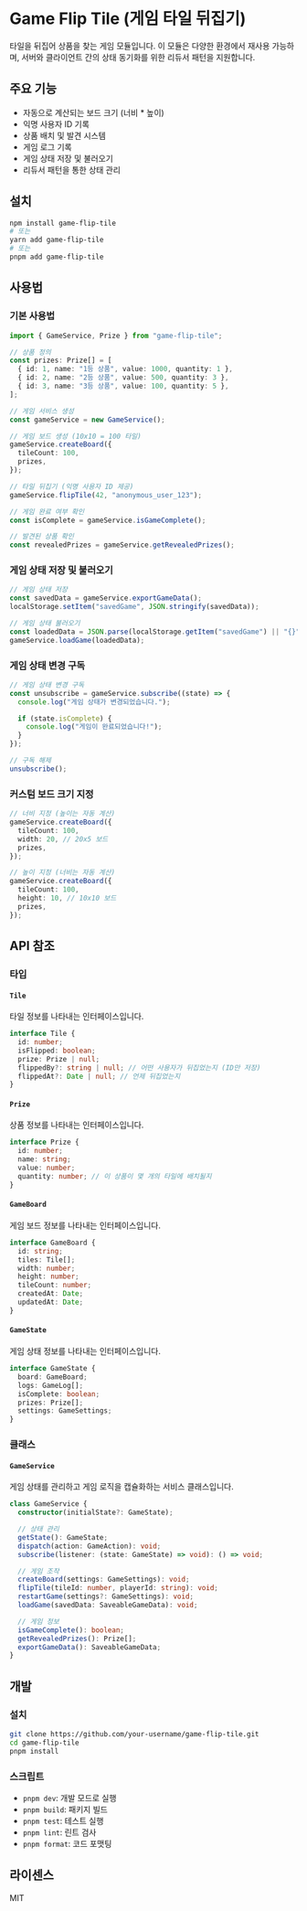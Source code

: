 # Game Flip Tile (게임 타일 뒤집기)

타일을 뒤집어 상품을 찾는 게임 모듈입니다. 이 모듈은 다양한 환경에서 재사용 가능하며, 서버와 클라이언트 간의 상태 동기화를 위한 리듀서 패턴을 지원합니다.

## 주요 기능

- 자동으로 계산되는 보드 크기 (너비 \* 높이)
- 익명 사용자 ID 기록
- 상품 배치 및 발견 시스템
- 게임 로그 기록
- 게임 상태 저장 및 불러오기
- 리듀서 패턴을 통한 상태 관리

## 설치

```bash
npm install game-flip-tile
# 또는
yarn add game-flip-tile
# 또는
pnpm add game-flip-tile
```

## 사용법

### 기본 사용법

```typescript
import { GameService, Prize } from "game-flip-tile";

// 상품 정의
const prizes: Prize[] = [
  { id: 1, name: "1등 상품", value: 1000, quantity: 1 },
  { id: 2, name: "2등 상품", value: 500, quantity: 3 },
  { id: 3, name: "3등 상품", value: 100, quantity: 5 },
];

// 게임 서비스 생성
const gameService = new GameService();

// 게임 보드 생성 (10x10 = 100 타일)
gameService.createBoard({
  tileCount: 100,
  prizes,
});

// 타일 뒤집기 (익명 사용자 ID 제공)
gameService.flipTile(42, "anonymous_user_123");

// 게임 완료 여부 확인
const isComplete = gameService.isGameComplete();

// 발견된 상품 확인
const revealedPrizes = gameService.getRevealedPrizes();
```

### 게임 상태 저장 및 불러오기

```typescript
// 게임 상태 저장
const savedData = gameService.exportGameData();
localStorage.setItem("savedGame", JSON.stringify(savedData));

// 게임 상태 불러오기
const loadedData = JSON.parse(localStorage.getItem("savedGame") || "{}");
gameService.loadGame(loadedData);
```

### 게임 상태 변경 구독

```typescript
// 게임 상태 변경 구독
const unsubscribe = gameService.subscribe((state) => {
  console.log("게임 상태가 변경되었습니다.");

  if (state.isComplete) {
    console.log("게임이 완료되었습니다!");
  }
});

// 구독 해제
unsubscribe();
```

### 커스텀 보드 크기 지정

```typescript
// 너비 지정 (높이는 자동 계산)
gameService.createBoard({
  tileCount: 100,
  width: 20, // 20x5 보드
  prizes,
});

// 높이 지정 (너비는 자동 계산)
gameService.createBoard({
  tileCount: 100,
  height: 10, // 10x10 보드
  prizes,
});
```

## API 참조

### 타입

#### `Tile`

타일 정보를 나타내는 인터페이스입니다.

```typescript
interface Tile {
  id: number;
  isFlipped: boolean;
  prize: Prize | null;
  flippedBy?: string | null; // 어떤 사용자가 뒤집었는지 (ID만 저장)
  flippedAt?: Date | null; // 언제 뒤집었는지
}
```

#### `Prize`

상품 정보를 나타내는 인터페이스입니다.

```typescript
interface Prize {
  id: number;
  name: string;
  value: number;
  quantity: number; // 이 상품이 몇 개의 타일에 배치될지
}
```

#### `GameBoard`

게임 보드 정보를 나타내는 인터페이스입니다.

```typescript
interface GameBoard {
  id: string;
  tiles: Tile[];
  width: number;
  height: number;
  tileCount: number;
  createdAt: Date;
  updatedAt: Date;
}
```

#### `GameState`

게임 상태 정보를 나타내는 인터페이스입니다.

```typescript
interface GameState {
  board: GameBoard;
  logs: GameLog[];
  isComplete: boolean;
  prizes: Prize[];
  settings: GameSettings;
}
```

### 클래스

#### `GameService`

게임 상태를 관리하고 게임 로직을 캡슐화하는 서비스 클래스입니다.

```typescript
class GameService {
  constructor(initialState?: GameState);

  // 상태 관리
  getState(): GameState;
  dispatch(action: GameAction): void;
  subscribe(listener: (state: GameState) => void): () => void;

  // 게임 조작
  createBoard(settings: GameSettings): void;
  flipTile(tileId: number, playerId: string): void;
  restartGame(settings?: GameSettings): void;
  loadGame(savedData: SaveableGameData): void;

  // 게임 정보
  isGameComplete(): boolean;
  getRevealedPrizes(): Prize[];
  exportGameData(): SaveableGameData;
}
```

## 개발

### 설치

```bash
git clone https://github.com/your-username/game-flip-tile.git
cd game-flip-tile
pnpm install
```

### 스크립트

- `pnpm dev`: 개발 모드로 실행
- `pnpm build`: 패키지 빌드
- `pnpm test`: 테스트 실행
- `pnpm lint`: 린트 검사
- `pnpm format`: 코드 포맷팅

## 라이센스

MIT

